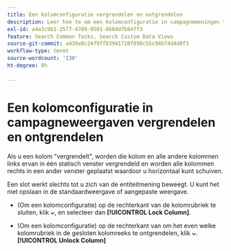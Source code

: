 ```yaml
---
title: Een kolomconfiguratie vergrendelen en ontgrendelen
description: Leer hoe te om een kolomconfiguratie in campagnemeningen te sluiten en te ontgrendelen.
exl-id: a4a3c9b1-2577-4789-9501-0664d7b84ff3
feature: Search Common Tasks, Search Custom Data Views
source-git-commit: a438e0c24f9ff83941710f890c55c94b74d4d0f3
workflow-type: tm+mt
source-wordcount: '130'
ht-degree: 0%

---
```


# Een kolomconfiguratie in campagneweergaven vergrendelen en ontgrendelen

<!-- The same in new UI and legacy CM views -->

<!-- Doesn't include instructions for legacy Portfolios views; not available for Reports -->

Als u een kolom &quot;vergrendelt&quot;, worden die kolom en alle andere kolommen links ervan in één statisch venster vergrendeld en worden alle kolommen rechts in een ander venster geplaatst waardoor u horizontaal kunt schuiven.

Een slot werkt slechts tot u zich van de entiteitmening beweegt. U kunt het niet opslaan in de standaardweergave of aangepaste weergave.

* (Om een kolomconfiguratie) op de rechterkant van de kolomrubriek te sluiten, klik ![&#x200B; neer pijl &#x200B;](/help/search-social-commerce/assets/arrow-down-dropdown.png " neer pijl "), en selecteer dan **[!UICONTROL Lock Column]**.

* (Om een kolomconfiguratie) op de rechterkant van om het even welke kolomrubriek in de gesloten kolomreeks te ontgrendelen, klik ![&#x200B; neer pijl &#x200B;](/help/search-social-commerce/assets/arrow-down-dropdown.png ", en selecteer dan ").**[!UICONTROL Unlock Column]**
